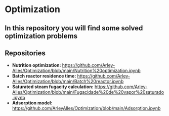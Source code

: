 # Optimization
## In this repository you will find some solved optimization problems


## Repositories

* **Nutrition optimization:**  https://github.com/Arley-Alles/Optimization/blob/main/Nutrition%20optimization.ipynb
* **Batch reactor residence time:** https://github.com/Arley-Alles/Optimization/blob/main/Batch%20reactor.ipynb
* **Saturated steam fugacity calculation:** https://github.com/Arley-Alles/Optimization/blob/main/Fugacidade%20de%20vapor%20saturado.ipynb
* **Adsorption model:** https://github.com/ArleyAlles/Optimization/blob/main/Adsorption.ipynb
